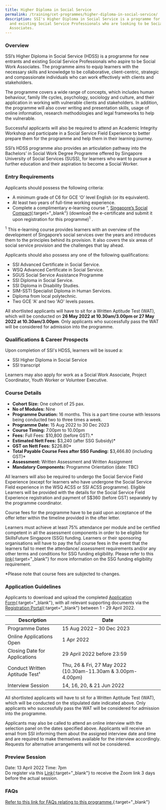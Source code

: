 ```yaml
---
title: Higher Diploma in Social Service
permalink: /training/cet-programmes/higher-diploma-in-social-service/
description: SSI's Higher Diploma in Social Service is a programme for aspiring
  and existing Social Service Professionals who are looking to be Social Work
  Associates.
---
```

### Overview

SSI’s Higher Diploma in Social Service (HDSS) is a programme for new entrants and existing Social Service Professionals who aspire to be Social Work Associates. The programme aims to equip learners with the necessary skills and knowledge to be collaborative, client-centric, strategic and compassionate individuals who can work effectively with clients and stakeholders. 

The programme covers a wide range of concepts, which includes human behaviour, family life cycles, psychology, sociology and culture, and their application in working with vulnerable clients and stakeholders. In addition, the programme will also cover writing and presentation skills, usage of online information, research methodologies and legal frameworks to help the vulnerable. 

Successful applicants will also be required to attend an Academic Integrity Workshop and participate in a Social Service Field Experience to better prepare them for the programme and help them in their learning journey. 

SSI’s HDSS programme also provides an articulation pathway into the Bachelors’ in Social Work Degree Programme offered by Singapore University of Social Services (SUSS), for learners who want to pursue a further education and their aspiration to become a Social Worker.

### Entry Requirements

Applicants should possess the following criteria:

-	A minimum grade of C6 for GCE ‘O’ level English (or its equivalent). 
-	At least two years of full-time working experience.
-	Complete a complimentary e-learning course “, [Singapore’s Social Compact](https://iltms.ssi.gov.sg/registration/#/Course?coursecode=SCRS400){:target="_blank"} (download the e-certificate and submit it upon registration for this programme)<sup>1</sup>  . 


<sup>1</sup>  This e-learning course provides learners with an overview of the development of Singapore’s social services over the years and introduces them to the principles behind its provision. It also covers the six areas of social service provision and the challenges that lay ahead.

Applicants should also possess any one of the following qualifications:

-	SSI Advanced Certificate in Social Service.
- WSQ Advanced Certificate in Social Service.
- SGUS Social Service Assistance Programme
- SSI Diploma in Social Service.
- SSI Diploma in Disability Studies.
- SIM-SSTI Specialist Diploma in Human Services.
- Diploma from local polytechnic.
- Two GCE 'A' and two 'AO' levels passes.
 
All shortlisted applicants will have to sit for a Written Aptitude Test (WAT), which will be conducted on **26 May 2022 at 10.30am/3.00pm or 27 May 2022 at 10.30am/3.00pm**. Only applicants who successfully pass the WAT will be considered for admission into the programme.


### Qualifications & Career Prospects

Upon completion of SSI's HDSS, learners will be issued a:

-	SSI Higher Diploma in Social Service 
-	SSI transcript 

Learners may also apply for work as a Social Work Associate, Project Coordinator, Youth Worker or Volunteer Executive.  

### Course Details

- **Cohort Size:** One cohort of 25 pax. 
- **No of Modules:** Nine
- **Programme Duration:** 16 months. This is a part time course with lessons being conducted two to three times a week.
- **Programme Date:** 15 Aug 2022 to 30 Dec 2023
- **Course Timing:**  7.00pm to 10.00pm  
- **Fees:** Full Fees: $10,800 (before GST).*  
- **Estimated Nett Fees:** $3,240 (after SSG Subsidy)* 
- **GST on Nett Fees:** $226.80* 
- **Total Payable Course Fees after SSG Funding:** $3,466.80 (including GST)*   
- **Assessment:** Written Assessment and Written Assignment 
- **Mandatory Components:** Programme Orientation (date: TBC)

All learners will also be required to undergo the Social Service Field Experience (except for learners who have undergone the Social Service Field experience in the WSQ ACSS or SSI ACSS programme). Eligible Learners will be provided with the details for the Social Service Field Experience registration and payment of S$360 (before GST) separately by the programme coordinator.

Course fees for the programme have to be paid upon acceptance of the offer letter within the timeline provided in the ofter letter.

Learners must achieve at least 75% attendance per module and be certified competent in all the assessment components in order to be eligible for SkillsFuture Singapore (SSG) funding. Learners or their sponsoring organisations will have to pay the full course fees in the event that the learners fail to meet the attendance/ assessment requirements and/or any other terms and conditions for SSG funding eligibility. Please refer to this [link](https://www.ssg.gov.sg/programmes-and-initiatives/training-grants/self-sponsored-training-for-individuals.html){:target="_blank"}  for more information on the SSG funding eligibility requirement.

*Please note that course fees are subjected to changes.


### Application Guidelines

Applicants to download and upload the completed [Application Form](/files/Files%20for%20Learners/SSI_HDSS_Application_Form_22.pdf){:target="_blank"}, with all relevant supporting documents via the [Registration Portal](https://iltms.ssi.gov.sg/registration/#/Course?coursecode=SCET21-2){:target="_blank"}  between 1 - 29 April 2022. 


| Description | Date | |
| -------- | -------- | -------- |
|Programme Dates| 15 Aug 2022 – 30 Dec 2023 |
| Online Applications Open   | 1 Apr 2022 | 
| Closing Date for Applications | 29 April 2022 before 23:59|
| Conduct Written Aptitude Test¹| Thu, 26 & Fri, 27 May 2022 (10.30am-11.30am & 3.00pm-4.00pm)|
|Interview Session | 14, 16, 20, & 21 Jun 2022|


All shortlisted applicants will have to sit for a Written Aptitude Test (WAT), which will be conducted on the stipulated date indicated above. Only applicants who successfully pass the WAT will be considered for admission into the programme. 

Applicants may also be called to attend an online interview with the selection panel on the dates specified above. Applicants will receive an email from SSI informing them about the assigned interview date and time and are required to make themselves available for the interview accordingly. Requests for alternative arrangements will not be considered.


### Preview Session
Date: 13 April 2022
Time: 7pm
<br>Do register via this [Link](https://form.gov.sg/62385ba121abcd00130fb13c){:target="_blank"} to receive the Zoom link 3 days before the actual session. 

### FAQs
[Refer to this link for FAQs relating to this programme.](/files/Files%20for%20Learners/FAQ-for-Higher-Diploma-in-Social-Service_21Mar22.pdf){:target="_blank"}